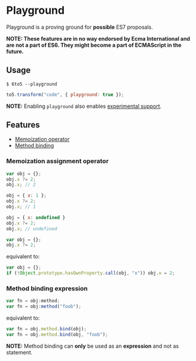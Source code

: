 # Playground

Playground is a proving ground for **possible** ES7 proposals.

**NOTE: These features are in no way endorsed by Ecma International and are not a part of ES6. They might become a part of ECMAScript in the future.**

## Usage

    $ 6to5 --playground

```javascript
to5.transform("code", { playground: true });
```

**NOTE:** Enabling `playground` also enables [experimental support](usage.md#experimental).

## Features

 * [Memoization operator](#memoization-operator)
 * [Method binding](#method-binding)

### Memoization assignment operator

```javascript
var obj = {};
obj.x ?= 2;
obj.x; // 2

obj = { x: 1 };
obj.x ?= 2;
obj.x; // 1

obj = { x: undefined }
obj.x ?= 2;
obj.x; // undefined
```

```javascript
var obj = {};
obj.x ?= 2;
```

equivalent to:

```javascript
var obj = {};
if (!Object.prototype.hasOwnProperty.call(obj, "x")) obj.x = 2;
```

### Method binding expression

```javascript
var fn = obj:method;
var fn = obj:method("foob");
```

equivalent to:

```javascript
var fn = obj.method.bind(obj);
var fn = obj.method.bind(obj, "foob");
```

**NOTE:** Method binding can **only** be used as an **expression** and not as
statement.

